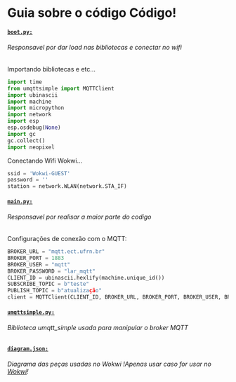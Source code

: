 # Guia sobre o código Código!

#### [`boot.py:`](https://github.com/zzjunior/controleRGBWEB_MQTT/edit/main/Esp_32_Programa/boot.py) 
###### Responsavel por dar load nas bibliotecas e conectar no wifi
Importando bibliotecas e etc...
~~~python
import time
from umqttsimple import MQTTClient
import ubinascii
import machine
import micropython
import network
import esp
esp.osdebug(None)
import gc
gc.collect()
import neopixel
~~~
Conectando Wifi Wokwi...
~~~python
ssid = 'Wokwi-GUEST'
password = ''
station = network.WLAN(network.STA_IF)
~~~

#### [`main.py:`](https://github.com/zzjunior/controleRGBWEB_MQTT/edit/main/Esp_32_Programa/main.py) 
###### Responsavel por realisar a maior parte do codigo
Configurações de conexão com o MQTT:
~~~~python
BROKER_URL = "mqtt.ect.ufrn.br"
BROKER_PORT = 1883
BROKER_USER = "mqtt"
BROKER_PASSWORD = "lar_mqtt"
CLIENT_ID = ubinascii.hexlify(machine.unique_id())
SUBSCRIBE_TOPIC = b"teste"
PUBLISH_TOPIC = b"atualização"
client = MQTTClient(CLIENT_ID, BROKER_URL, BROKER_PORT, BROKER_USER, BROKER_PASSWORD)
~~~~
#### [`umqttsimple.py:`](https://github.com/zzjunior/controleRGBWEB_MQTT/edit/main/Esp_32_Programa/umqttsimple.py) 
###### Biblioteca umqtt_simple usada para manipular o broker MQTT
#### [`diagram.json:`](https://github.com/zzjunior/controleRGBWEB_MQTT/edit/main/Esp_32_Programa/diagram.json:) 
###### Diagrama das peças usadas no Wokwi !Apenas usar caso for usar no [Wokwi](https://wokwi.com/)!

